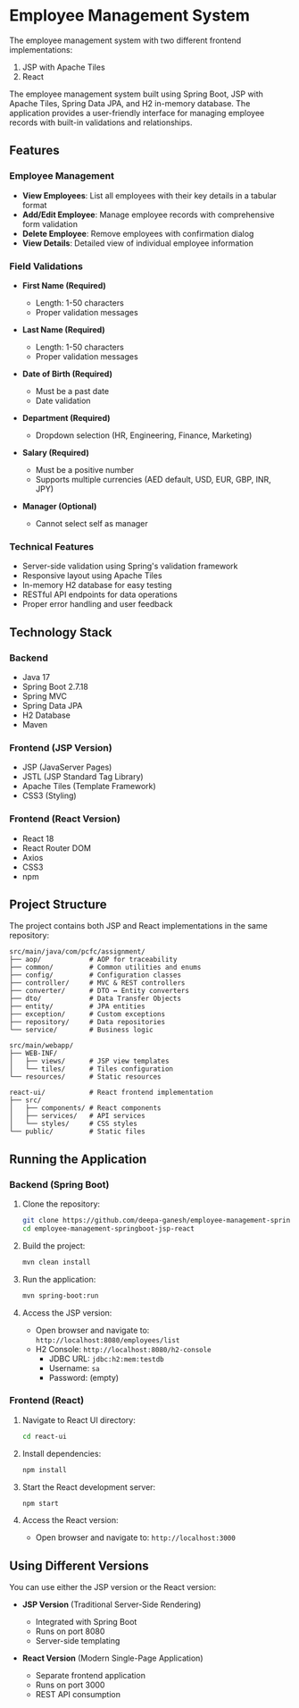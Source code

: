 # Employee Management System

The employee management system with two different frontend implementations:
1. JSP with Apache Tiles
2. React

The employee management system built using Spring Boot, JSP with Apache Tiles, Spring Data JPA, and H2 in-memory database. The application provides a user-friendly interface for managing employee records with built-in validations and relationships.

## Features

### Employee Management
- **View Employees**: List all employees with their key details in a tabular format
- **Add/Edit Employee**: Manage employee records with comprehensive form validation
- **Delete Employee**: Remove employees with confirmation dialog
- **View Details**: Detailed view of individual employee information

### Field Validations
- **First Name (Required)**
  - Length: 1-50 characters
  - Proper validation messages

- **Last Name (Required)**
  - Length: 1-50 characters
  - Proper validation messages

- **Date of Birth (Required)**
  - Must be a past date
  - Date validation

- **Department (Required)**
  - Dropdown selection (HR, Engineering, Finance, Marketing)

- **Salary (Required)**
  - Must be a positive number
  - Supports multiple currencies (AED default, USD, EUR, GBP, INR, JPY)

- **Manager (Optional)**
  - Cannot select self as manager

### Technical Features
- Server-side validation using Spring's validation framework
- Responsive layout using Apache Tiles
- In-memory H2 database for easy testing
- RESTful API endpoints for data operations
- Proper error handling and user feedback

## Technology Stack

### Backend
- Java 17
- Spring Boot 2.7.18
- Spring MVC
- Spring Data JPA
- H2 Database
- Maven

### Frontend (JSP Version)
- JSP (JavaServer Pages)
- JSTL (JSP Standard Tag Library)
- Apache Tiles (Template Framework)
- CSS3 (Styling)

### Frontend (React Version)
- React 18
- React Router DOM
- Axios
- CSS3
- npm

## Project Structure

The project contains both JSP and React implementations in the same repository:

```
src/main/java/com/pcfc/assignment/
├── aop/            # AOP for traceability
├── common/         # Common utilities and enums
├── config/         # Configuration classes
├── controller/     # MVC & REST controllers
├── converter/      # DTO ↔ Entity converters
├── dto/            # Data Transfer Objects
├── entity/         # JPA entities
├── exception/      # Custom exceptions
├── repository/     # Data repositories
└── service/        # Business logic

src/main/webapp/
├── WEB-INF/
│   ├── views/      # JSP view templates
│   └── tiles/      # Tiles configuration
└── resources/      # Static resources

react-ui/           # React frontend implementation
├── src/
│   ├── components/ # React components
│   ├── services/   # API services
│   └── styles/     # CSS styles
└── public/         # Static files
```

## Running the Application

### Backend (Spring Boot)

1. Clone the repository:
   ```bash
   git clone https://github.com/deepa-ganesh/employee-management-springboot-jsp-react.git
   cd employee-management-springboot-jsp-react
   ```

2. Build the project:
   ```bash
   mvn clean install
   ```

3. Run the application:
   ```bash
   mvn spring-boot:run
   ```

4. Access the JSP version:
   - Open browser and navigate to: `http://localhost:8080/employees/list`
   - H2 Console: `http://localhost:8080/h2-console`
     - JDBC URL: `jdbc:h2:mem:testdb`
     - Username: `sa`
     - Password: (empty)

### Frontend (React)

1. Navigate to React UI directory:
   ```bash
   cd react-ui
   ```

2. Install dependencies:
   ```bash
   npm install
   ```

3. Start the React development server:
   ```bash
   npm start
   ```

4. Access the React version:
   - Open browser and navigate to: `http://localhost:3000`

## Using Different Versions

You can use either the JSP version or the React version:

- **JSP Version** (Traditional Server-Side Rendering)
  - Integrated with Spring Boot
  - Runs on port 8080
  - Server-side templating

- **React Version** (Modern Single-Page Application)
  - Separate frontend application
  - Runs on port 3000
  - REST API consumption
